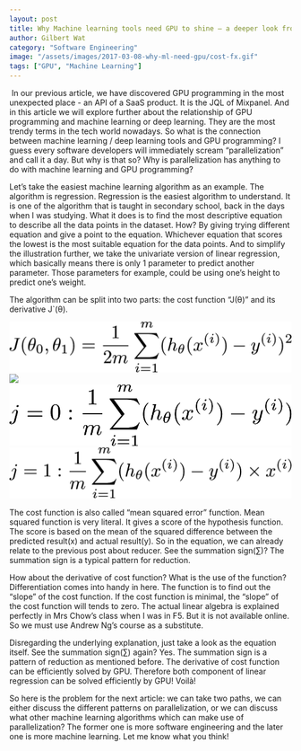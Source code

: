 ```yaml
---
layout: post
title: Why Machine learning tools need GPU to shine — a deeper look from software perspective
author: Gilbert Wat
category: "Software Engineering"
image: "/assets/images/2017-03-08-why-ml-need-gpu/cost-fx.gif"
tags: ["GPU", "Machine Learning"] 
---
```

 In our previous article, we have discovered GPU programming in the most unexpected place - an API of a SaaS product. It is the JQL of Mixpanel. And in this article we will explore further about the relationship of GPU programming and machine learning or deep learning. They are the most trendy terms in the tech world nowadays. So what is the connection between machine learning / deep learning tools and GPU programming? I guess every software developers will immediately scream “parallelization” and call it a day. But why is that so? Why is parallelization has anything to do with machine learning and GPU programming?

Let’s take the easiest machine learning algorithm as an example. The algorithm is regression. Regression is the easiest algorithm to understand. It is one of the algorithm that is taught in secondary school, back in the days when I was studying. What it does is to find the most descriptive equation to describe all the data points in the dataset. How? By giving trying different equation and give a point to the equation. Whichever equation that scores the lowest is the most suitable equation for the data points. And to simplify the illustration further, we take the univariate version of linear regression, which basically means there is only 1 parameter to predict another parameter. Those parameters for example, could be using one’s height to predict one’s weight. 

The algorithm can be split into two parts: the cost function “J(&theta;)” and its derivative J`(&theta;).

<img class="center" src="/assets/images/2017-03-08-why-ml-need-gpu/cost-fx.gif"/>
<img class="center" src="/assets/images/2017-03-08-why-ml-need-gpu/delta-cost-fx.gif"/>
<img class="center" src="/assets/images/2017-03-08-why-ml-need-gpu/d-cost-fx-j0.gif"/>
<img class="center" src="/assets/images/2017-03-08-why-ml-need-gpu/d-cost-fx-j1.gif"/>

The cost function is also called “mean squared error” function. Mean squared function is very literal. It gives a score of the hypothesis function. The score is based on the mean of the squared difference between the predicted result(x) and actual result(y). So in the equation, we can already relate to the previous post about reducer. See the summation sign(&sum;)? The summation sign is a typical pattern for reduction.

How about the derivative of cost function? What is the use of the function? Differentiation comes into handy in here. The function is to find out the “slope” of the cost function. If the cost function is minimal, the “slope” of the cost function will tends to zero. The actual linear algebra is explained perfectly in Mrs Chow’s class when I was in F5. But it is not available online. So we must use Andrew Ng’s course as a substitute.

Disregarding the underlying explanation, just take a look as the equation itself. See the summation sign(∑) again? Yes. The summation sign is a pattern of reduction as mentioned before. The derivative of cost function can be efficiently solved by GPU. Therefore both component of linear regression can be solved efficiently by GPU! Voilà!

So here is the problem for the next article: we can take two paths, we can either discuss the different patterns on parallelization, or we can discuss what other machine learning algorithms which can make use of parallelization? The former one is more software engineering and the later one is more machine learning. Let me know what you think!